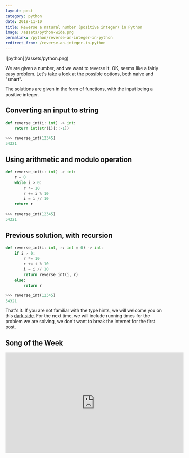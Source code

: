 ```yaml
---
layout: post
category: python
date: 2019-11-10
title: Reverse a natural number (positive integer) in Python
image: /assets/python-wide.png
permalink: /python/reverse-an-integer-in-python
redirect_from: /reverse-an-integer-in-python
---
```

<div class="wide-logos" markdown="1">
![python](/assets/python.png)
</div>

We are given a number, and we want to reverse it. OK, seems like a fairly
easy problem. Let's take a look at the possible options, both naive and
"smart".

The solutions are given in the form of functions, with the input being a
positive integer.

## Converting an input to string

```python
def reverse_int(i: int) -> int:
    return int(str(i)[::-1])
```

```python
>>> reverse_int(12345)
54321
```

## Using arithmetic and modulo operation

```python
def reverse_int(i: int) -> int:
    r = 0
    while i > 0:
        r *= 10
        r += i % 10
        i = i // 10
    return r
```

```python
>>> reverse_int(12345)
54321
```

## Previous solution, with recursion

```python
def reverse_int(i: int, r: int = 0) -> int:
    if i > 0:
        r *= 10
        r += i % 10
        i = i // 10
        return reverse_int(i, r)
    else:
        return r
```

```python
>>> reverse_int(12345)
54321
```

That's it. If you are not familiar with the type hints, we will welcome you
on this [dark side][1]. For the next time, we will include running times for the
problem we are solving, we don't want to break the Internet for the first post.

## Song of the Week

<iframe width="560" height="315" src="https://www.youtube.com/embed/7G1Cv5WuX-c" frameborder="0" allow="accelerometer; autoplay; encrypted-media; gyroscope; picture-in-picture" allowfullscreen></iframe>

[1]: https://docs.python.org/3/library/typing.html